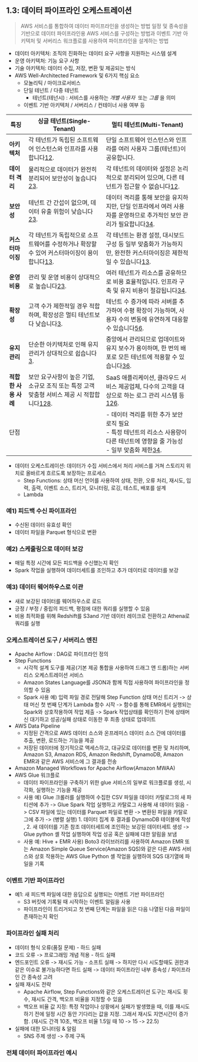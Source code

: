 

## 1.3: 데이터 파이프라인 오케스트레이션
> AWS 서비스를 통합하여 데이터 파이프라인을 생성하는 방법
> 일정 및 종속성을 기반으로 데이터 파이프라인용 AWS 서비스를 구성하는 방법과 이벤트 기반 아키텍처 및 서버리스 워크플로를 사용하여 파이프라인을 설계하는 방법

- 데이터 아키텍처: 조직의 진화하는 데이터 요구 사항을 지원하는 시스템 설계
- 운영 아키텍처: 기능 요구 사항
- 기술 아키텍처: 데이터 수집, 저장, 변환 및 제공되는 방식
- AWS Well-Architected Framework 및 6가지 핵심 요소
	- 모놀리틱 / 마이크로서비스
	- 단일 테넌트 / 다중 테넌트 
		- 테넌트(테넌시) : 서비스를 사용하는 _개별 사용자_  또는 _그룹_ 을 의미
	- 이벤트 기반 아키텍처 / 서버리스 / 컨테이너 사용 여부 등

| **특징**        | **싱글 테넌트(Single-Tenant)**                                                                                                                                                                                                                                                                                                  | **멀티 테넌트(Multi-Tenant)**                                                                                                                                                                                                                                                                                          |
| ------------- | -------------------------------------------------------------------------------------------------------------------------------------------------------------------------------------------------------------------------------------------------------------------------------------------------------------------------- | ----------------------------------------------------------------------------------------------------------------------------------------------------------------------------------------------------------------------------------------------------------------------------------------------------------------- |
| **아키텍처**      | 각 테넌트가 독립된 소프트웨어 인스턴스와 인프라를 사용합니다[1](https://velog.io/@tmdwns1521/%EC%8B%B1%EA%B8%80%ED%85%8C%EB%84%8C%EC%8B%9C-VS-%EB%A9%80%ED%8B%B0%ED%85%8C%EB%84%8C%EC%8B%9C)[2](http://blog.naver.com/simula/223705573434?fromRss=true&trackingCode=rss).                                                                             | 단일 소프트웨어 인스턴스와 인프라를 여러 사용자 그룹(테넌트)이 공유합니다.                                                                                                                                                                                                                                                                        |
| **데이터 격리**    | 물리적으로 데이터가 완전히 분리되어 보안성이 높습니다[2](http://blog.naver.com/simula/223705573434?fromRss=true&trackingCode=rss)[3](https://maily.so/saascenter/posts/92ze1y1nrep).                                                                                                                                                               | 각 테넌트의 데이터와 설정은 논리적으로 분리되어 있으며, 다른 테넌트가 접근할 수 없습니다[1](https://dewble.tistory.com/entry/What-is-multi-tenant-architecture)[2](https://wonyong-jang.github.io/bigdata/2021/08/20/BigData-Multitenancy.html).                                                                                                        |
| **보안성**       | 테넌트 간 간섭이 없으며, 데이터 유출 위험이 낮습니다[2](http://blog.naver.com/simula/223705573434?fromRss=true&trackingCode=rss)[3](https://maily.so/saascenter/posts/92ze1y1nrep).                                                                                                                                                              | 데이터 격리를 통해 보안을 유지하지만, 단일 인프라에서 여러 사용자를 운영하므로 추가적인 보안 관리가 필요합니다[3](https://www.devkobe24.com/Architecture/2024-12-11-Multi-Tenant.html)[4](https://it-best.tistory.com/entry/%EB%A9%80%ED%8B%B0%ED%85%8C%EB%84%8C%ED%8A%B8-%EC%95%84%ED%82%A4%ED%85%8D%EC%B2%98%EC%9D%98-%EC%9E%A5%EC%A0%90).                      |
| **커스터마이징**    | 각 테넌트가 독립적으로 소프트웨어를 수정하거나 확장할 수 있어 커스터마이징이 용이합니다[1](https://velog.io/@tmdwns1521/%EC%8B%B1%EA%B8%80%ED%85%8C%EB%84%8C%EC%8B%9C-VS-%EB%A9%80%ED%8B%B0%ED%85%8C%EB%84%8C%EC%8B%9C)[3](https://maily.so/saascenter/posts/92ze1y1nrep).                                                                                        | 각 테넌트는 환경 설정, 대시보드 구성 등 일부 맞춤화가 가능하지만, 완전한 커스터마이징은 제한적일 수 있습니다[1](https://dewble.tistory.com/entry/What-is-multi-tenant-architecture)[3](https://www.devkobe24.com/Architecture/2024-12-11-Multi-Tenant.html).                                                                                                    |
| **운영 비용**     | 관리 및 운영 비용이 상대적으로 높습니다[2](http://blog.naver.com/simula/223705573434?fromRss=true&trackingCode=rss)[3](https://maily.so/saascenter/posts/92ze1y1nrep).                                                                                                                                                                      | 여러 테넌트가 리소스를 공유하므로 비용 효율적입니다. 인프라 구축 및 유지 비용이 절감됩니다[3](https://www.devkobe24.com/Architecture/2024-12-11-Multi-Tenant.html)[4](https://it-best.tistory.com/entry/%EB%A9%80%ED%8B%B0%ED%85%8C%EB%84%8C%ED%8A%B8-%EC%95%84%ED%82%A4%ED%85%8D%EC%B2%98%EC%9D%98-%EC%9E%A5%EC%A0%90).                                 |
| **확장성**       | 고객 수가 제한적일 경우 적합하며, 확장성은 멀티 테넌트보다 낮습니다[3](https://maily.so/saascenter/posts/92ze1y1nrep).                                                                                                                                                                                                                                  | 테넌트 수 증가에 따라 서버를 추가하여 수평 확장이 가능하며, 사용자 수의 변동에 유연하게 대응할 수 있습니다[5](https://targetcoders.com/%EB%A9%80%ED%8B%B0%ED%85%8C%EB%84%8C%EC%8B%9C-%EA%B0%9C%EB%85%90%EA%B3%BC-%ED%8C%A8%ED%84%B4/)[6](https://www.ibm.com/kr-ko/topics/multi-tenant).                                                                       |
| **유지 관리**     | 단순한 아키텍처로 인해 유지 관리가 상대적으로 쉽습니다[3](https://maily.so/saascenter/posts/92ze1y1nrep).                                                                                                                                                                                                                                          | 중앙에서 관리되므로 업데이트와 유지 보수가 용이하며, 한 번의 배포로 모든 테넌트에 적용할 수 있습니다[3](https://www.devkobe24.com/Architecture/2024-12-11-Multi-Tenant.html)[6](https://www.ibm.com/kr-ko/topics/multi-tenant).                                                                                                                              |
| **적합한 사용 사례** | 보안 요구사항이 높은 기업, 소규모 조직 또는 특정 고객 맞춤형 서비스 제공 시 적합합니다[1](https://velog.io/@tmdwns1521/%EC%8B%B1%EA%B8%80%ED%85%8C%EB%84%8C%EC%8B%9C-VS-%EB%A9%80%ED%8B%B0%ED%85%8C%EB%84%8C%EC%8B%9C)[2](http://blog.naver.com/simula/223705573434?fromRss=true&trackingCode=rss)[8](https://blog.naver.com/xiilab/223506373371?viewType=pc). | SaaS 애플리케이션, 클라우드 서비스 제공업체, 다수의 고객을 대상으로 하는 로그 관리 시스템 등[1](https://dewble.tistory.com/entry/What-is-multi-tenant-architecture)[2](https://wonyong-jang.github.io/bigdata/2021/08/20/BigData-Multitenancy.html)[6](https://www.ibm.com/kr-ko/topics/multi-tenant).                                                 |
| 단점            |                                                                                                                                                                                                                                                                                                                            | - 데이터 격리를 위한 추가 보안 로직 필요  <br>- 특정 테넌트의 리소스 사용량이 다른 테넌트에 영향을 줄 가능성  <br>- 일부 맞춤화 제한[3](https://www.devkobe24.com/Architecture/2024-12-11-Multi-Tenant.html)[4](https://it-best.tistory.com/entry/%EB%A9%80%ED%8B%B0%ED%85%8C%EB%84%8C%ED%8A%B8-%EC%95%84%ED%82%A4%ED%85%8D%EC%B2%98%EC%9D%98-%EC%9E%A5%EC%A0%90). |

- 데이터 오케스트레이션: 데이터가 수집 서비스에서 처리 서비스를 거쳐 스토리지 위치로 올바르게 흐르도록 보장하는 프로세스
	- Step Functions: 상태 머신 언어를 사용하여 상태, 전환, 오류 처리, 재시도, 입력, 출력, 이벤트 소스, 트리거, 모니터링, 로깅, 테스트, 배포를 설계
	- Lambda

### 예1) 피드백 수신 파이프라인
- 수신된 데이터 유효성 확인
- 데이터 파일을 Parquet 형식으로 변환

### 예2) 스케줄링으로 데이터 보강
- 매일 특정 시간에 모든 피드백을 수신했는지 확인
- Spark 작업을 실행하여 데이터세트를 조인하고 추가 데이터로 데이터를 보강

### 예3) 데이터 웨어하우스로 이관
- 새로 보강된 데이터를 웨어하우스로 로드
- 긍정 / 부정 / 중립의 피드백, 평점에 대한 쿼리를 실행할 수 있음
- 비용 최적화를 위해 Redshift를 S3and 기반 데이터 레이크로 전환하고 Athena로 쿼리를 실행

### 오케스트레이션 도구 / 서버리스 엔진
- Apache Airflow : DAG로 파이프라인 정의
- Step Functions
	- 시각적 설계 도구를 제공(기본 제공 통합을 사용하여 드래그 앤 드롭)하는 서버리스 오케스트레이션 서비스
	- Amazon States Language를 JSON과 함께 직접 사용하여 파이프라인을 정의할 수 있음
	- Spark 사용 예) 입력 파일 경로 전달해 Step Function 상태 머신 트리거 -> 상태 머신 첫 번째 단계가 Lambda 함수 시작 -> 함수를 통해 EMR에서 실행되는 Spark와 상호작용하여 작업 제출 -> Spark 작업상태를 확인하기 전에 상태머신 대기하고 성공/실패 상태로 이동한 후 최종 상태로 업데이트
- AWS Data Pipeline
	- 지정된 간격으로 AWS 데이터 소스와 온프레미스 데이터 소스 간에 데이터를 추출, 변환, 로드하는 기능을 제공
	- 저장된 데이터에 정기적으로 액세스하고, 대규모로 데이터를 변환 및 처리하며, Amazon S3, Amazon RDS, Amazon Redshift, DynamoDB, Amazon EMR과 같은 AWS 서비스에 그 결과를 전송
- Amazon Managed Workflows for Apache Airflow(Amazon MWAA)
- AWS Glue 워크플로
	- 데이터 파이프라인을 구축하기 위한 glue 서비스의 일부로 워크플로를 생성, 시각화, 실행하는 기능을 제공
	- 사용 예) Glue 크롤러를 실행하여 수집한 CSV 파일을 데이터 카탈로그의 새 파티션에 추가 -> Glue Spark 작업 실행하고 카탈로그 사용해 새 데이터 읽음 -> CSV 파일에 있는 데이터를 Parquet 파일로 변환 -> 변환된 파일을 카탈로그에 추가 -> (병렬 실행) 1. 데이터 집계 후 결과를 DynamoDB 테이블에 작성 , 2. 새 데이터를 기존 참조 데이터세트에 조인하는 보강된 데이터세트 생성 -> Glue python 셸 작업 실행하여 작업 성공 혹은 실패에 대한 알림을 보냄
	- 사용 예: Hive + EMR 사용) Boto3 라이브러리를 사용하여 Amazon EMR 또는 Amazon Simple Queue Service(Amazon SQS)와 같은 다른 AWS 서비스와 상호 작용하는 AWS Glue Python 셸 작업을 실행하여 SQS 대기열에 파일을 기록
### 이벤트 기반 파이프라인
- 예1: 새 피드백 파일에 대한 응답으로 실행되는 이벤트 기반 파이프라인
	- S3 버킷에 기록될 때 시작하는 이벤트 알림을 사용
	- 파이프라인이 트리거되고 첫 번째 단계는 파일을 읽은 다음 나열된 다음 파일이 존재하는지 확인

### 파이프라인 실패 처리
- 데이터 형식 오류(품질 문제) - 하드 실패
- 코드 오류 -> 프로그래밍 개념 적용 - 하드 실패
- 엔드포인트 오류 -> 재시도 가능 - 소프트 실패 -> 하지만 다시 시도할때도 권한과 같은 이슈로 불가능하다면 하드 실패
-> 데이터 파이프라인 내부 종속성 / 파이프라인 간 종속성 고려
- 실패 재시도 전략
	- Apache Airflow, Step Functions와 같은 오케스트레이션 도구는 재시도 횟수, 재시도 간격, 백오프 비율을 지정할 수 있음
	- 백오프 비율 값 지정: 특정 작업이나 상황에서 실패가 발생했을 때, 이를 재시도하기 전에 일정 시간 동안 기다리는 값을 지정. 그래서 재시도 지연시간이 증가함. (재시도 간격 10초, 백오프 비율 1.5일 때 10 -> 15 -> 22.5)
- 실패에 대한 모니터링 & 알림 
	- SNS 주제 생성 -> 주제 구독

### 전체 데이터 파이프라인 예시


